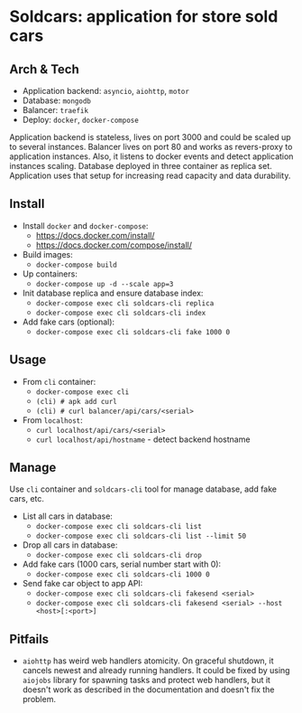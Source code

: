 # Soldcars: application for store sold cars

## Arch & Tech

* Application backend: `asyncio`, `aiohttp`, `motor`
* Database: `mongodb`
* Balancer: `traefik`
* Deploy: `docker`, `docker-compose`

Application backend is stateless, lives on port 3000 and could be scaled up to several instances. Balancer lives on port 80 and works as revers-proxy to application instances. Also, it listens to docker events and detect application instances scaling.
Database deployed in three container as replica set. Application uses that setup for increasing read capacity and data durability.

## Install

* Install `docker` and `docker-compose`:
    * https://docs.docker.com/install/
    * https://docs.docker.com/compose/install/
* Build images:
    * `docker-compose build`
* Up containers:
    * `docker-compose up -d --scale app=3`
* Init database replica and ensure database index:
    * `docker-compose exec cli soldcars-cli replica`
    * `docker-compose exec cli soldcars-cli index`
* Add fake cars (optional):
    * `docker-compose exec cli soldcars-cli fake 1000 0`

## Usage

* From `cli` container:
    * `docker-compose exec cli`
    * `(cli) # apk add curl`
    * `(cli) # curl balancer/api/cars/<serial>`
* From `localhost`:
    * `curl localhost/api/cars/<serial>`
    * `curl localhost/api/hostname` - detect backend hostname

## Manage

Use `cli` container and `soldcars-cli` tool for manage database, add fake cars, etc.

* List all cars in database:
    * `docker-compose exec cli soldcars-cli list`
    * `docker-compose exec cli soldcars-cli list --limit 50`
* Drop all cars in database:
    * `docker-compose exec cli soldcars-cli drop`
* Add fake cars (1000 cars, serial number start with 0):
    * `docker-compose exec cli soldcars-cli 1000 0`
* Send fake car object to app API:
    * `docker-compose exec cli soldcars-cli fakesend <serial>`
    * `docker-compose exec cli soldcars-cli fakesend <serial> --host <host>[:<port>]`

## Pitfails

* `aiohttp` has weird web handlers atomicity. On graceful shutdown, it cancels newest and already running handlers. It could be fixed by using `aiojobs` library for spawning tasks and protect web handlers, but it doesn't work as described in the documentation and doesn't fix the problem.
